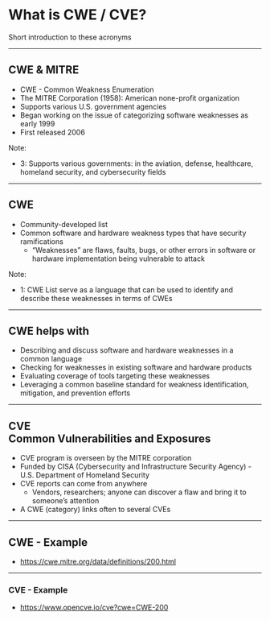 # What is CWE / CVE?

Short introduction to these acronyms

---
<!-- .slide: data-background-image="./content/images/mitre.jpg" data-background-size="15%" data-background-position="right 2% top 2%"-->
## CWE & MITRE

- CWE - Common Weakness Enumeration
- The MITRE Corporation (1958): American none-profit organization <!-- .element: style="font-size:0.9em"-->
- Supports various U.S. government agencies  <!-- .element: style="font-size:0.9em"-->
- Began working on the issue of categorizing software weaknesses as early 1999 <!-- .element: style="font-size:0.9em"-->
- First released 2006 <!-- .element: style="font-size:0.9em"-->

Note:

- 3: Supports various governments: in the aviation, defense, healthcare, homeland security, and cybersecurity fields

---

## CWE

- Community-developed list <!-- .element: style="font-size:0.9em"-->
- Common software and hardware weakness types that have security ramifications
  - “Weaknesses” are flaws, faults, bugs, or other errors in software or hardware implementation being vulnerable to attack <!-- .element: style="font-size:0.9em"-->

Note:

- 1: CWE List serve as a language that can be used to identify and describe these weaknesses in terms of CWEs

---

## CWE helps with

- Describing and discuss software and hardware weaknesses in a common language
- Checking for weaknesses in existing software and hardware products
- Evaluating coverage of tools targeting these weaknesses
- Leveraging a common baseline standard for weakness identification, mitigation, and prevention efforts

---

## CVE<br>Common Vulnerabilities and Exposures

- CVE program is overseen by the MITRE corporation <!-- .element: style="font-size:0.9em"-->
- Funded by CISA (Cybersecurity and Infrastructure Security Agency) - U.S. Department of Homeland Security <!-- .element: style="font-size:0.9em"-->
- CVE reports can come from anywhere
  - Vendors, researchers; anyone can discover a flaw and bring it to someone’s attention <!-- .element: style="font-size:0.9em"-->
- A CWE (category) links often to several CVEs <!-- .element: style="font-size:0.9em"-->

---

## CWE - Example

- https://cwe.mitre.org/data/definitions/200.html

---

### CVE - Example

- https://www.opencve.io/cve?cwe=CWE-200
